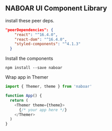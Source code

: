 ## NABOAR UI Component Library

install these peer deps.

```json
"peerDependencies": {
    "react": "^16.4.0",
    "react-dom": "^16.4.0",
    "styled-components": "^4.1.3"
  }
```

Install the components

```npm install --save naboar```

Wrap app in Themer

```js
import { Themer, theme } from 'naboar'

function App() {
  return (
    <Themer theme={theme}>
      {/* your app here */}
    </Themer>
  )
}
```
